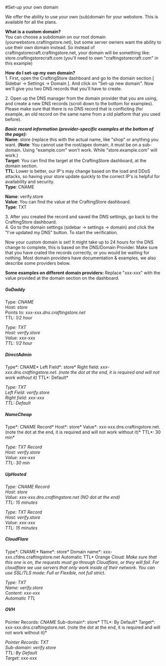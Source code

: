 #Set-up your own domain

We offer the ability to use your own (sub)domain for your webstore. This is available for all the plans.

**What is a custom domain?**  
You can choose a subdomain on our root domain (yourwebstore.craftingstore.net), but some server owners want the ability to use their own domain instead. So instead of craftingstorecraft.craftingstore.net, your domain will be something like: store.craftingstorecraft.com (you'll need to own "craftingstorecraft.com" in this example)

**How do I set-up my own domain?**  
1\. First, open the CraftingStore dashboard and go to the domain section \[ Sidebar -&gt; Settings -&gt; Domain \]. And click on "Set-up new domain". Now we'll give you two DNS records that you'll have to create.  
  
2\. Open up the DNS manager from the domain provider that you are using, and create a new DNS records (scroll down to the bottom for examples). Please make sure that there is no DNS record that is conflicting (for example, an old record on the same name from a old platform that you used before).

***Basic record information (provider-specific examples at the bottom of the page):***  
**Name**: store (replace this with the actual name, like "shop" or anything you want. (**Note**: You cannot use the root/apex domain, it must be on a sub-domain. Using "example.com" won't work. While "store.example.com" will work.)  
**Target**: You can find the target at the CraftingStore dashboard, at the domain section.  
**TTL**: Lower is better, our IP's may change based on the load and DDoS attacks, so having your store update quickly to the correct IP's is helpful for availability and security.  
**Type**: CNAME  
  
**Name**: verify.store  
**Value**: You can find the value at the CraftingStore dashboard.  
**Type**: TXT

3\. After you created the record and saved the DNS settings, go back to the CraftingStore dashboard.   
4\. Go to the domain settings (sidebar -&gt; settings -&gt; domain) and click the "I've updated my DNS" button. To start the verification.

Now your custom domain is set! It might take up to 24 hours for the DNS change to complete, this is based on the DNS/Domain Provider. Make sure that you have crated the records correctly, or you would be waiting for nothing. Most domain providers have documentation &amp; examples, we also describe some providers below.

**Some examples on different domain providers:** Replace "xxx-xxx" with the value provided at the domain section on the dashboard.

##### GoDaddy

Type: *CNAME*  
Host: *store*  
Points to: xxx-xxx.*dns.craftingstore.net*  
TTL: *1/2 hour*

*Type: TXT  
Host: verify.store  
Value: xxx-xxx  
TTL: 1/2 hour*

##### *DirectAdmin*

Type*: CNAME* Left Field*: store* Right field: *xxx-xxx.dns.craftingstore.net. (note the dot at the end, it is required and will not work without it)* TTL*: Default*

*Type: TXT  
Left Field: verify.store  
Right field: xxx-xxx  
TTL: Default*

##### *NameCheap*

Type*: CNAME Record* Host*: store* Value*: xxx-xxx.dns.craftingstore.net. (note the dot at the end, it is required and will not work without it)* TTL*: 30 min*

*Type: TXT Record  
Host: verify.store  
Value: xxx-xxx  
TTL: 30 min*

##### *UpHosted*

*Type: CNAME Record  
Host: store  
Value: xxx-xxx.dns.craftingstore.net (NO dot at the end)  
TTL: 15 minutes*

*Type: TXT Record  
Host: verify.store  
Value: xxx-xxx  
TTL: 15 minutes*

##### *CloudFlare*

Type*: CNAME* Name*: store* Domain name*: xxx-xxx.cfdns.craftingstore.net Automatic TTL* Orange Cloud: *Make sure that this one is on, the requests must go through Cloudflare, or they will fail. For cloudflare we use servers that only work inside of their network. You can use SSL/TLS mode: Full or Flexible, not full strict.*

*Type: TXT  
Name: verify.store  
Content: xxx-xxx  
Automatic TTL*

##### *OVH*

Pointer Records: *CNAME* Sub-domain*: store* TTL*: By Default* Target*: xxx-xxx.dns.craftingstore.net. (note the dot at the end, it is required and will not work without it)*

*Pointer Records: TXT  
Sub-domain: verify.store  
TTL: By Default  
Target: xxx-xxx*